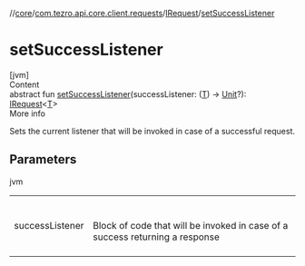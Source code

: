 //[core](../../../index.md)/[com.tezro.api.core.client.requests](../index.md)/[IRequest](index.md)/[setSuccessListener](set-success-listener.md)



# setSuccessListener  
[jvm]  
Content  
abstract fun [setSuccessListener](set-success-listener.md)(successListener: ([T](index.md)) -> [Unit](https://kotlinlang.org/api/latest/jvm/stdlib/kotlin/-unit/index.html)?): [IRequest](index.md)<[T](index.md)>  
More info  


Sets the current listener that will be invoked in case of a successful request.



## Parameters  
  
jvm  
  
| | |
|---|---|
| <a name="com.tezro.api.core.client.requests/IRequest/setSuccessListener/#kotlin.Function1[TypeParam(bounds=[kotlin.Any?]),kotlin.Unit]?/PointingToDeclaration/"></a>successListener| <a name="com.tezro.api.core.client.requests/IRequest/setSuccessListener/#kotlin.Function1[TypeParam(bounds=[kotlin.Any?]),kotlin.Unit]?/PointingToDeclaration/"></a><br><br>Block of code that will be invoked in case of a success returning a response<br><br>|
  
  



